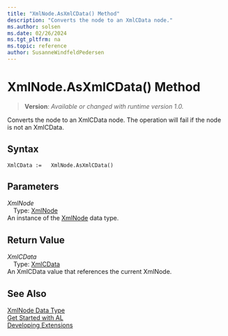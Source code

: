 ```yaml
---
title: "XmlNode.AsXmlCData() Method"
description: "Converts the node to an XmlCData node."
ms.author: solsen
ms.date: 02/26/2024
ms.tgt_pltfrm: na
ms.topic: reference
author: SusanneWindfeldPedersen
---
```

[//]: # (START>DO_NOT_EDIT)
[//]: # (IMPORTANT:Do not edit any of the content between here and the END>DO_NOT_EDIT.)
[//]: # (Any modifications should be made in the .xml files in the ModernDev repo.)
# XmlNode.AsXmlCData() Method
> **Version**: _Available or changed with runtime version 1.0._

Converts the node to an XmlCData node. The operation will fail if the node is not an XmlCData.


## Syntax
```AL
XmlCData :=   XmlNode.AsXmlCData()
```
## Parameters
*XmlNode*  
&emsp;Type: [XmlNode](xmlnode-data-type.md)  
An instance of the [XmlNode](xmlnode-data-type.md) data type.  

## Return Value
*XmlCData*  
&emsp;Type: [XmlCData](../xmlcdata/xmlcdata-data-type.md)  
An XmlCData value that references the current XmlNode.


[//]: # (IMPORTANT: END>DO_NOT_EDIT)
## See Also
[XmlNode Data Type](xmlnode-data-type.md)  
[Get Started with AL](../../devenv-get-started.md)  
[Developing Extensions](../../devenv-dev-overview.md)